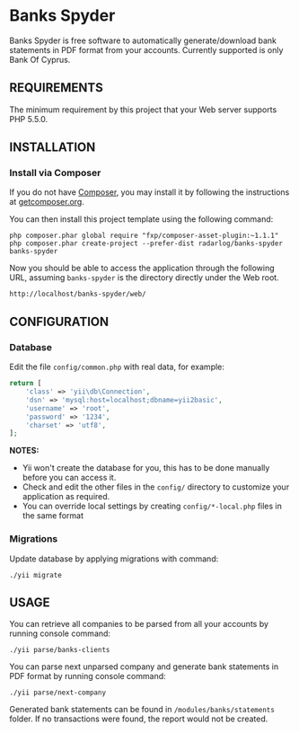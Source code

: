 Banks Spyder
============================

Banks Spyder is free software to automatically generate/download bank statements in PDF format from your accounts. Currently supported is only Bank Of Cyprus.


REQUIREMENTS
------------

The minimum requirement by this project that your Web server supports PHP 5.5.0.


INSTALLATION
------------

### Install via Composer

If you do not have [Composer](http://getcomposer.org/), you may install it by following the instructions
at [getcomposer.org](http://getcomposer.org/doc/00-intro.md#installation-nix).

You can then install this project template using the following command:

~~~
php composer.phar global require "fxp/composer-asset-plugin:~1.1.1"
php composer.phar create-project --prefer-dist radarlog/banks-spyder banks-spyder
~~~

Now you should be able to access the application through the following URL, assuming `banks-spyder` is the directory
directly under the Web root.

~~~
http://localhost/banks-spyder/web/
~~~


CONFIGURATION
-------------

### Database

Edit the file `config/common.php` with real data, for example:

```php
return [
    'class' => 'yii\db\Connection',
    'dsn' => 'mysql:host=localhost;dbname=yii2basic',
    'username' => 'root',
    'password' => '1234',
    'charset' => 'utf8',
];
```

**NOTES:**
- Yii won't create the database for you, this has to be done manually before you can access it.
- Check and edit the other files in the `config/` directory to customize your application as required.
- You can override local settings by creating `config/*-local.php` files in the same format


### Migrations

Update database by applying migrations with command:

```
./yii migrate
```

USAGE
-----

You can retrieve all companies to be parsed from all your accounts by running console command:

```
./yii parse/banks-clients
```

You can parse next unparsed company and generate bank statements in PDF format by running console command:

```
./yii parse/next-company
```

Generated bank statements can be found in `/modules/banks/statements` folder. If no transactions were found, the report would not be created.